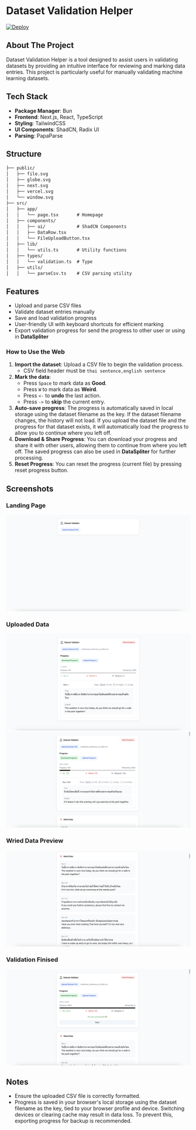 # Dataset Validation Helper

[![Deploy](https://img.shields.io/badge/deploy_in-vercel-blue)](https://dataset-validate-helper.vercel.app/)

## About The Project

Dataset Validation Helper is a tool designed to assist users in validating datasets by providing an intuitive interface for reviewing and marking data entries. This project is particularly useful for manually validating machine learning datasets.

## Tech Stack

- **Package Manager**: Bun
- **Frontend**: Next.js, React, TypeScript
- **Styling**: TailwindCSS
- **UI Components**: ShadCN, Radix UI
- **Parsing**: PapaParse

## Structure

```
├── public/
│   ├── file.svg
│   ├── globe.svg
│   ├── next.svg
│   ├── vercel.svg
│   └── window.svg
├── src/
│   ├── app/
│   │   └── page.tsx       # Homepage
│   ├── components/
│   │   ├── ui/            # ShadCN Components
│   │   ├── DataRow.tsx
│   │   └── FileUploadButton.tsx
│   ├── lib/
│   │   └── utils.ts       # Utility functions
│   ├── types/
│   │   └── validation.ts  # Type
│   ├── utils/
│   │   └── parseCsv.ts    # CSV parsing utility
```

## Features

- Upload and parse CSV files
- Validate dataset entries manually
- Save and load validation progress
- User-friendly UI with keyboard shortcuts for efficient marking
- Export validation progress for send the progress to other user or using in **DataSpliter**

### How to Use the Web

1. **Import the dataset**: Upload a CSV file to begin the validation process.
   - CSV field header must be `thai sentence,english sentence`
2. **Mark the data**:
   - Press `Space` to mark data as **Good**.
   - Press `W` to mark data as **Weird**.
   - Press `<-` to **undo** the last action.
   - Press `->` to **skip** the current entry.
3. **Auto-save progress**: The progress is automatically saved in local storage using the dataset filename as the key. If the dataset filename changes, the history will not load. If you upload the dataset file and the progress for that dataset exists, it will automatically load the progress to allow you to continue where you left off.
4. **Download & Share Progress**: You can download your progress and share it with other users, allowing them to continue from where you left off. The saved progress can also be used in **DataSpliter** for further processing.
5. **Reset Progress**: You can reset the progress (current file) by pressing reset progress button.

## Screenshots

### Landing Page

![alt text](public/screenshots/image.png)

### Uploaded Data

![alt text](public/screenshots/image2.png)
![alt text](public/screenshots/image3.png)

### Wried Data Preview

![alt text](public/screenshots/image4.png)

### Validation Finised

![alt text](public/screenshots/image5.png)

## Notes

- Ensure the uploaded CSV file is correctly formatted.
- Progress is saved in your browser's local storage using the dataset filename as the key, tied to your browser profile and device. Switching devices or clearing cache may result in data loss. To prevent this, exporting progress for backup is recommended.
